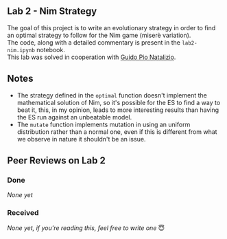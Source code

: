 ## Lab 2 - Nim Strategy
The goal of this project is to write an evolutionary strategy in order to find an optimal strategy to follow for the Nim game (miserè variation).<br>
The code, along with a detailed commentary is present in the `lab2-nim.ipynb` notebook.
<br>
This lab was solved in cooperation with [Guido Pio Natalizio](https://github.com/Guido-Pio-Natalizio/computational-intelligence).

## Notes
- The strategy defined in the `optimal` function doesn't implement the mathematical solution of Nim, so it's possible for the ES to find a way to beat it, this, in my opinion, leads to more interesting results than having the ES run against an unbeatable model. 
- The `mutate` function implements mutation in using an uniform distribution rather than a normal one, even if this is different from what we observe in nature it shouldn't be an issue.
## Peer Reviews on Lab 2
### Done
_None yet_
### Received
_None yet, if you're reading this, feel free to write one_ 😇
